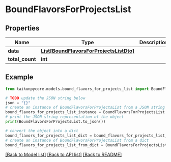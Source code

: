 # BoundFlavorsForProjectsList


## Properties

Name | Type | Description | Notes
------------ | ------------- | ------------- | -------------
**data** | [**List[BoundFlavorsForProjectsListDto]**](BoundFlavorsForProjectsListDto.md) |  | 
**total_count** | **int** |  | 

## Example

```python
from taikunpycore.models.bound_flavors_for_projects_list import BoundFlavorsForProjectsList

# TODO update the JSON string below
json = "{}"
# create an instance of BoundFlavorsForProjectsList from a JSON string
bound_flavors_for_projects_list_instance = BoundFlavorsForProjectsList.from_json(json)
# print the JSON string representation of the object
print(BoundFlavorsForProjectsList.to_json())

# convert the object into a dict
bound_flavors_for_projects_list_dict = bound_flavors_for_projects_list_instance.to_dict()
# create an instance of BoundFlavorsForProjectsList from a dict
bound_flavors_for_projects_list_from_dict = BoundFlavorsForProjectsList.from_dict(bound_flavors_for_projects_list_dict)
```
[[Back to Model list]](../README.md#documentation-for-models) [[Back to API list]](../README.md#documentation-for-api-endpoints) [[Back to README]](../README.md)


